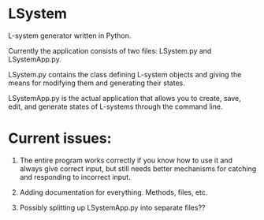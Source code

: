 # LSystem
L-system generator written in Python. 

Currently the application consists of two files: LSystem.py and LSystemApp.py. 

LSystem.py contains the class defining L-system objects and giving the means for modifying them and generating their states.

LSystemApp.py is the actual application that allows you to create, save, edit, and generate states of L-systems through the command line.

# Current issues:

1) The entire program works correctly if you know how to use it and always give correct input, but still needs better mechanisms for catching and responding to incorrect input.

2) Adding documentation for everything. Methods, files, etc.

3) Possibly splitting up LSystemApp.py into separate files??
